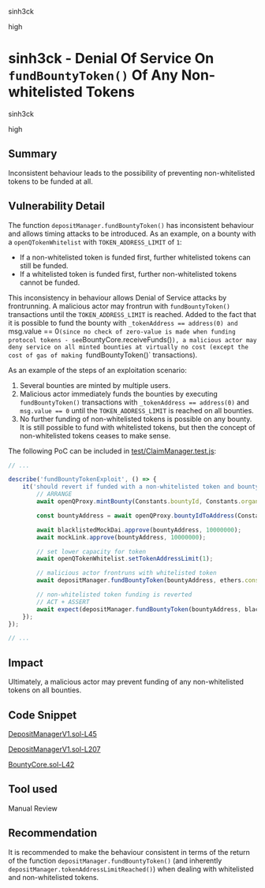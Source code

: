 sinh3ck

high

# sinh3ck - Denial Of Service On `fundBountyToken()` Of Any Non-whitelisted Tokens

sinh3ck

high

## Summary

Inconsistent behaviour leads to the possibility of preventing non-whitelisted tokens to be funded at all.

## Vulnerability Detail

The function `depositManager.fundBountyToken()` has inconsistent behaviour and allows timing attacks to be introduced. As an example, on a bounty with a `openQTokenWhitelist` with `TOKEN_ADDRESS_LIMIT` of `1`:
- If a non-whitelisted token is funded first, further whitelisted tokens can still be funded.
- If a whitelisted token is funded first, further non-whitelisted tokens cannot be funded.

This inconsistency in behaviour allows Denial of Service attacks by frontrunning. A malicious actor may frontrun with `fundBountyToken()` transactions until the `TOKEN_ADDRESS_LIMIT` is reached. Added to the fact that it is possible to fund the bounty with `_tokenAddress == address(0) and `msg.value == 0` (since no check of zero-value is made when funding protocol tokens - see `BountyCore.receiveFunds()`), a malicious actor may deny service on all minted bounties at virtually no cost (except the cost of gas of making `fundBountyToken()` transactions).

As an example of the steps of an exploitation scenario:
1. Several bounties are minted by multiple users.
2. Malicious actor immediately funds the bounties by executing `fundBountyToken()` transactions with `_tokenAddress == address(0)` and `msg.value == 0` until the `TOKEN_ADDRESS_LIMIT` is reached on all bounties.
3. No further funding of non-whitelisted tokens is possible on any bounty. It is still possible to fund with whitelisted tokens, but then the concept of non-whitelisted tokens ceases to make sense.

The following PoC can be included in [test/ClaimManager.test.js](https://github.com/sherlock-audit/2023-02-openq/blob/main/test/ClaimManager.test.js):

```javascript
// ...

describe('fundBountyTokenExploit', () => {
	it('should revert if funded with a non-whitelisted token and bounty is at funded token address capacity', async () => {
		// ARRANGE
		await openQProxy.mintBounty(Constants.bountyId, Constants.organization, atomicBountyInitOperation);

		const bountyAddress = await openQProxy.bountyIdToAddress(Constants.bountyId);

		await blacklistedMockDai.approve(bountyAddress, 10000000);
		await mockLink.approve(bountyAddress, 10000000);

		// set lower capacity for token
		await openQTokenWhitelist.setTokenAddressLimit(1);

		// malicious actor frontruns with whitelisted token
		await depositManager.fundBountyToken(bountyAddress, ethers.constants.AddressZero, 1, 1, Constants.funderUuid);

		// non-whitelisted token funding is reverted
		// ACT + ASSERT
		await expect(depositManager.fundBountyToken(bountyAddress, blacklistedMockDai.address, 10000000, 1, Constants.funderUuid)).to.be.revertedWith('TOO_MANY_TOKEN_ADDRESSES');
	});
});

// ...
```

## Impact

Ultimately, a malicious actor may prevent funding of any non-whitelisted tokens on all bounties.

## Code Snippet

[DepositManagerV1.sol-L45](https://github.com/sherlock-audit/2023-02-openq/blob/main/contracts/DepositManager/Implementations/DepositManagerV1.sol#L45)

[DepositManagerV1.sol-L207](https://github.com/sherlock-audit/2023-02-openq/blob/main/contracts/DepositManager/Implementations/DepositManagerV1.sol#L207)

[BountyCore.sol-L42](https://github.com/sherlock-audit/2023-02-openq/blob/main/contracts/Bounty/Implementations/BountyCore.sol#L42)

## Tool used

Manual Review

## Recommendation

It is recommended to make the behaviour consistent in terms of the return of the function `depositManager.fundBountyToken()` (and inherently `depositManager.tokenAddressLimitReached()`) when dealing with whitelisted and non-whitelisted tokens.